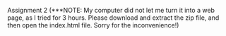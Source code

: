 
Assignment 2 (***NOTE: My computer did not let me turn it into a web page, as I tried for 3 hours. Please download and extract the zip file, and then open the index.html file. Sorry for the inconvenience!)

